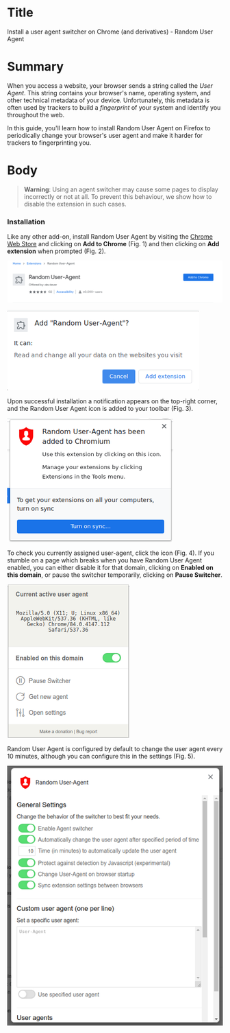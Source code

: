 # Title #

Install a user agent switcher on Chrome (and derivatives) - Random User Agent

# Summary #

When you access a website, your browser sends a string called the *User Agent*. This string contains your browser's
name, operating system, and other technical metadata of your device. Unfortunately, this metadata is often used by
trackers to build a *fingerprint* of your system and identify you throughout the web.

In this guide, you'll learn how to install Random User Agent on Firefox to periodically change your browser's user agent
and make it harder for trackers to fingerprinting you.

# Body #

> **Warning**: Using an agent switcher may cause some pages to display incorrectly or not at all. To prevent this
> behaviour, we show how to disable the extension in such cases.


### Installation ###
Like any other add-on, install Random User Agent by visiting the [Chrome Web
Store](https://chrome.google.com/webstore/detail/random-user-agent/einpaelgookohagofgnnkcfjbkkgepnp) and clicking on
**Add to Chrome** (Fig. 1) and then clicking on **Add extension** when prompted (Fig. 2).

![Fig. 1: Download Random User Agent](../images/Chrome/agent-add.png)

![Fig. 2: Add Random User Agent to Firefox](../images/Chrome/agent-prompt.png)

Upon successful installation a notification appears on the top-right corner, and the Random User Agent icon is added to
your toolbar (Fig. 3).

![Fig. 3: Notification of successful installation](../images/Chrome/agent-notify.png)

To check you currently assigned user-agent, click the icon (Fig. 4). If you stumble on a page which breaks when you have
Random User Agent enabled, you can either disable it for that domain, clicking on **Enabled on this domain**, or pause
the switcher temporarily, clicking on **Pause Switcher**.

![Fig. 4: Random User Agent pop-up interface](../images/Chrome/agent-test.png)

Random User Agent is configured by default to change the user agent every 10 minutes, although you can configure this in
the settings (Fig. 5).

![Fig. 5: Random User Agent settings page](../images/Chrome/agent-settings.png)
